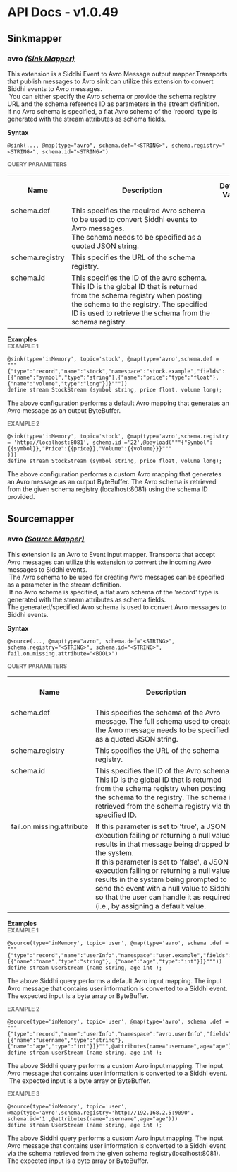 # API Docs - v1.0.49

## Sinkmapper

### avro *<a target="_blank" href="https://siddhi.io/en/v4.x/docs/query-guide/#sink-mapper">(Sink Mapper)</a>*

<p style="word-wrap: break-word">This extension is a Siddhi Event to Avro Message output mapper.Transports that publish  messages to Avro sink can utilize this extension to convert Siddhi events to Avro messages.<br>&nbsp;You can either specify the Avro schema or provide the schema registry URL and the schema reference ID as parameters in the stream definition.<br>If no Avro schema is specified, a flat Avro schema of the 'record' type is generated with the stream attributes as schema fields.</p>

<span id="syntax" class="md-typeset" style="display: block; font-weight: bold;">Syntax</span>
```
@sink(..., @map(type="avro", schema.def="<STRING>", schema.registry="<STRING>", schema.id="<STRING>")
```

<span id="query-parameters" class="md-typeset" style="display: block; color: rgba(0, 0, 0, 0.54); font-size: 12.8px; font-weight: bold;">QUERY PARAMETERS</span>
<table>
    <tr>
        <th>Name</th>
        <th style="min-width: 20em">Description</th>
        <th>Default Value</th>
        <th>Possible Data Types</th>
        <th>Optional</th>
        <th>Dynamic</th>
    </tr>
    <tr>
        <td style="vertical-align: top">schema.def</td>
        <td style="vertical-align: top; word-wrap: break-word">This specifies the required Avro schema to be used to convert Siddhi events to Avro messages.<br>The schema needs to be specified as a quoted JSON string.</td>
        <td style="vertical-align: top"></td>
        <td style="vertical-align: top">STRING</td>
        <td style="vertical-align: top">No</td>
        <td style="vertical-align: top">No</td>
    </tr>
    <tr>
        <td style="vertical-align: top">schema.registry</td>
        <td style="vertical-align: top; word-wrap: break-word">This specifies the URL of the schema registry.</td>
        <td style="vertical-align: top"></td>
        <td style="vertical-align: top">STRING</td>
        <td style="vertical-align: top">No</td>
        <td style="vertical-align: top">No</td>
    </tr>
    <tr>
        <td style="vertical-align: top">schema.id</td>
        <td style="vertical-align: top; word-wrap: break-word">This specifies the ID of the avro schema. This ID is the global ID that is returned from the schema registry when posting the schema to the registry. The specified ID is used to retrieve the schema from the schema registry.</td>
        <td style="vertical-align: top"></td>
        <td style="vertical-align: top">STRING</td>
        <td style="vertical-align: top">No</td>
        <td style="vertical-align: top">No</td>
    </tr>
</table>

<span id="examples" class="md-typeset" style="display: block; font-weight: bold;">Examples</span>
<span id="example-1" class="md-typeset" style="display: block; color: rgba(0, 0, 0, 0.54); font-size: 12.8px; font-weight: bold;">EXAMPLE 1</span>
```
@sink(type='inMemory', topic='stock', @map(type='avro',schema.def = """{"type":"record","name":"stock","namespace":"stock.example","fields":[{"name":"symbol","type":"string"},{"name":"price":"type":"float"},{"name":"volume","type":"long"}]}"""))
define stream StockStream (symbol string, price float, volume long);
```
<p style="word-wrap: break-word">The above configuration performs a default Avro mapping that generates an Avro message as an output ByteBuffer.</p>

<span id="example-2" class="md-typeset" style="display: block; color: rgba(0, 0, 0, 0.54); font-size: 12.8px; font-weight: bold;">EXAMPLE 2</span>
```
@sink(type='inMemory', topic='stock', @map(type='avro',schema.registry = 'http://localhost:8081', schema.id ='22',@payload("""{"Symbol":{{symbol}},"Price":{{price}},"Volume":{{volume}}}"""
)))
define stream StockStream (symbol string, price float, volume long);
```
<p style="word-wrap: break-word">The above configuration performs a custom Avro mapping that generates an Avro message as an output ByteBuffer. The Avro schema is retrieved from the given schema registry (localhost:8081) using the schema ID provided.</p>

## Sourcemapper

### avro *<a target="_blank" href="https://siddhi.io/en/v4.x/docs/query-guide/#source-mapper">(Source Mapper)</a>*

<p style="word-wrap: break-word">This extension is an Avro to Event input mapper. Transports that accept Avro messages can utilize this extension to convert the incoming Avro messages to Siddhi events.<br>&nbsp;The Avro schema to be used for creating Avro messages can be specified as a parameter in the stream definition.<br>&nbsp;If no Avro schema is specified, a flat avro schema of the 'record' type is generated with the stream attributes as schema fields.<br>The generated/specified Avro schema is used to convert Avro messages to Siddhi events.</p>

<span id="syntax" class="md-typeset" style="display: block; font-weight: bold;">Syntax</span>
```
@source(..., @map(type="avro", schema.def="<STRING>", schema.registry="<STRING>", schema.id="<STRING>", fail.on.missing.attribute="<BOOL>")
```

<span id="query-parameters" class="md-typeset" style="display: block; color: rgba(0, 0, 0, 0.54); font-size: 12.8px; font-weight: bold;">QUERY PARAMETERS</span>
<table>
    <tr>
        <th>Name</th>
        <th style="min-width: 20em">Description</th>
        <th>Default Value</th>
        <th>Possible Data Types</th>
        <th>Optional</th>
        <th>Dynamic</th>
    </tr>
    <tr>
        <td style="vertical-align: top">schema.def</td>
        <td style="vertical-align: top; word-wrap: break-word">This specifies the schema of the Avro message. The full schema used to create the Avro message needs to be specified as a quoted JSON string.</td>
        <td style="vertical-align: top"></td>
        <td style="vertical-align: top">STRING</td>
        <td style="vertical-align: top">No</td>
        <td style="vertical-align: top">No</td>
    </tr>
    <tr>
        <td style="vertical-align: top">schema.registry</td>
        <td style="vertical-align: top; word-wrap: break-word">This specifies the URL of the schema registry.</td>
        <td style="vertical-align: top"></td>
        <td style="vertical-align: top">STRING</td>
        <td style="vertical-align: top">No</td>
        <td style="vertical-align: top">No</td>
    </tr>
    <tr>
        <td style="vertical-align: top">schema.id</td>
        <td style="vertical-align: top; word-wrap: break-word">This specifies the ID of the Avro schema. This ID is the global ID that is returned from the schema registry when posting the schema to the registry. The schema is retrieved from the schema registry via the specified ID.</td>
        <td style="vertical-align: top"></td>
        <td style="vertical-align: top">STRING</td>
        <td style="vertical-align: top">No</td>
        <td style="vertical-align: top">No</td>
    </tr>
    <tr>
        <td style="vertical-align: top">fail.on.missing.attribute</td>
        <td style="vertical-align: top; word-wrap: break-word">If this parameter is set to 'true', a JSON execution failing or returning a null value results in that message being dropped by the system.<br>If this parameter is set to 'false', a JSON execution failing or returning a null value results in the system being prompted to send the event with a null value to Siddhi so that the user can handle it as required (i.e., by assigning a default value.</td>
        <td style="vertical-align: top">true</td>
        <td style="vertical-align: top">BOOL</td>
        <td style="vertical-align: top">Yes</td>
        <td style="vertical-align: top">No</td>
    </tr>
</table>

<span id="examples" class="md-typeset" style="display: block; font-weight: bold;">Examples</span>
<span id="example-1" class="md-typeset" style="display: block; color: rgba(0, 0, 0, 0.54); font-size: 12.8px; font-weight: bold;">EXAMPLE 1</span>
```
@source(type='inMemory', topic='user', @map(type='avro', schema .def = """{"type":"record","name":"userInfo","namespace":"user.example","fields":[{"name":"name","type":"string"}, {"name":"age","type":"int"}]}"""))
define stream UserStream (name string, age int );

```
<p style="word-wrap: break-word">The above Siddhi query performs a default Avro input mapping. The input Avro message that contains user information is converted to a Siddhi event.<br>The expected input is a byte array or ByteBuffer.</p>

<span id="example-2" class="md-typeset" style="display: block; color: rgba(0, 0, 0, 0.54); font-size: 12.8px; font-weight: bold;">EXAMPLE 2</span>
```
@source(type='inMemory', topic='user', @map(type='avro', schema .def = """{"type":"record","name":"userInfo","namespace":"avro.userInfo","fields":[{"name":"username","type":"string"}, {"name":"age","type":"int"}]}""",@attributes(name="username",age="age")))
define stream userStream (name string, age int );

```
<p style="word-wrap: break-word">The above Siddhi query performs a custom Avro input mapping. The input Avro message that contains user information is converted  to a Siddhi event.<br>&nbsp;The expected input is a byte array or ByteBuffer.</p>

<span id="example-3" class="md-typeset" style="display: block; color: rgba(0, 0, 0, 0.54); font-size: 12.8px; font-weight: bold;">EXAMPLE 3</span>
```
@source(type='inMemory', topic='user', @map(type='avro',schema.registry='http://192.168.2.5:9090', schema.id='1',@attributes(name="username",age="age")))
define stream UserStream (name string, age int );

```
<p style="word-wrap: break-word">The above Siddhi query performs a custom Avro input mapping. The input Avro message that contains user information is converted to a Siddhi event via the schema retrieved from the given schema registry(localhost:8081).<br>The expected input is a byte array or ByteBuffer.</p>

